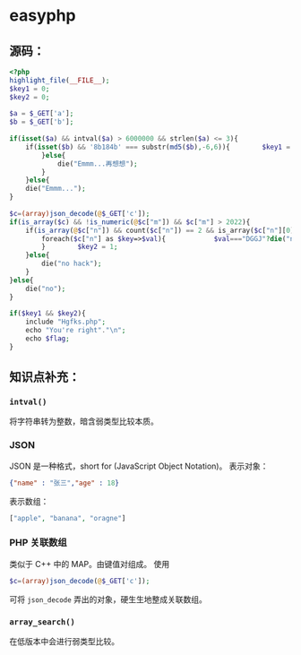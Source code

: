 # easyphp
## 源码：
```php
<?php  
highlight_file(__FILE__);  
$key1 = 0;  
$key2 = 0;  
  
$a = $_GET['a'];  
$b = $_GET['b'];  
  
if(isset($a) && intval($a) > 6000000 && strlen($a) <= 3){  
    if(isset($b) && '8b184b' === substr(md5($b),-6,6)){        $key1 = 1;  
        }else{  
            die("Emmm...再想想");  
        }  
    }else{  
    die("Emmm...");  
}  
  
$c=(array)json_decode(@$_GET['c']);  
if(is_array($c) && !is_numeric(@$c["m"]) && $c["m"] > 2022){  
    if(is_array(@$c["n"]) && count($c["n"]) == 2 && is_array($c["n"][0])){        $d = array_search("DGGJ", $c["n"]);        $d === false?die("no..."):NULL;  
        foreach($c["n"] as $key=>$val){            $val==="DGGJ"?die("no......"):NULL;  
        }        $key2 = 1;  
    }else{  
        die("no hack");  
    }  
}else{  
    die("no");  
}  
  
if($key1 && $key2){  
    include "Hgfks.php";  
    echo "You're right"."\n";  
    echo $flag;  
}
```
## 知识点补充：
### `intval()`
将字符串转为整数，暗含弱类型比较本质。
### JSON
JSON 是一种格式，short for (JavaScript Object Notation)。
表示对象：
```json
{"name" : "张三","age" : 18}
```
表示数组：
```php
["apple", "banana", "oragne"]
```
### PHP 关联数组
类似于 C++ 中的 MAP。由键值对组成。
使用
```php
$c=(array)json_decode(@$_GET['c']); 
```
可将 `json_decode` 弄出的对象，硬生生地整成关联数组。
### `array_search()`
在低版本中会进行弱类型比较。